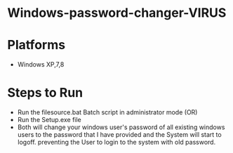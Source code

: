 # Windows-password-changer-VIRUS
  
# Platforms  
  - Windows XP,7,8
# Steps to Run
  - Run the filesource.bat Batch script in administrator mode (OR)
  - Run the Setup.exe file 
  - Both will change your windows user's password of all existing windows users to the password that I have provided and the System will start to logoff.
    preventing the User to login to the system with old password.
